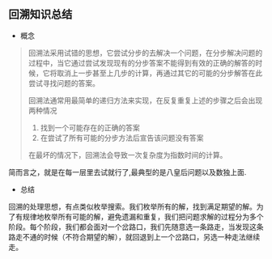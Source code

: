 回溯知识总结
---

- 概念

> 回溯法采用试错的思想，它尝试分步的去解决一个问题，在分步解决问题的过程中，当它通过尝试发现现有的分步答案不能得到有效的正确的解答的时候，它将取消上一步甚至上几步的计算，再通过其它的可能的分步解答在此尝试寻找问题的答案。<br>
> 
> 回溯法通常用最简单的递归方法来实现，在反复重复上述的步骤之后会出现两种情况<br>
> 1. 找到一个可能存在的正确的答案<br>
> 2. 在尝试了所有可能的分步方法后宣告该问题没有答案<br>
>
> 在最坏的情况下，回溯法会导致一次复杂度为指数时间的计算。<br>

简而言之，就是在每一层里去试就行了,最典型的是八皇后问题以及数独上面.


- 总结

回溯的处理思想，有点类似枚举搜索。我们枚举所有的解，找到满足期望的解。为了有规律地枚举所有可能的解，避免遗漏和重复，我们把问题求解的过程分为多个阶段。每个阶段，我们都会面对一个岔路口，我们先随意选一条路走，当发现这条路走不通的时候（不符合期望的解），就回退到上一个岔路口，另选一种走法继续走。



